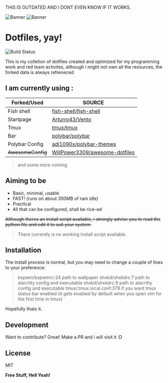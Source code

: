THIS IS OUTDATED AND I DONT EVEN KNOW IF IT WORKS.


![Banner](https://raw.githubusercontent.com/DisheartenedEthereal/dotfiles/main/ss_vim.png)
![Banner](https://raw.githubusercontent.com/DisheartenedEthereal/dotfiles/main/ss_desk.png)
# Dotfiles, yay!

![Build Status](https://img.shields.io/badge/Linux-dotfiles-yellowgreener)

This is my colletion of dotfiles created and optimized for my programming work and red team activites, although i might not own all the resources, the forked data is always refreneced
## I am currently using :

| Forked/Used | SOURCE |
| ------ | ------ |
| Fish shell | [fish-shell/fish-shell](https://github.com/fish-shell/fish-shell) |
|Startpage|[Arturro43/Vento](https://github.com/Arturro43/Vento)|
|Tmux|[tmux/tmux](https://github.com/tmux/tmux)|
|Bar|[polybar/polybar](https://github.com/polybar/polybar)|
|Polybar Config|[adi1090x/polybar-themes](https://github.com/adi1090x/polybar-themes)|
| ~~AwesomeConfig~~ | [WillPower3309/awesome-dotfiles](https://github.com/WillPower3309/awesome-dotfiles) |

> and some more coming

## Aiming to be

- Basic, minimal, usable
- FAST! (runs on about 350MB of ram idle)
- Practical
- All that can be configured, shall be rice-ed

~~Although theres an install script available, i strongly advise you to read the python file and edit it to suit your system.~~
> There currently is no working install script available.


## Installation
The install process is normal, but you may need to change a couple of lines to your preference:
> bspwm/bspwmrc:24 path to wallpaper
> shxkd/shxkdrc:7 path to alacritty config and executable
> shxkd/shxkdrc:9 path to alacritty config and executable
> tmux/.tmux.local.conf:379 if you want tmux status bar enabled (it gets enabled by default when you open vim for the first time in tmux)

Hopefully thats it.
## Development

Want to contribute? Great!
Make a PR and i will visit it :D



## License

MIT

**Free Stuff, Hell Yeah!**

